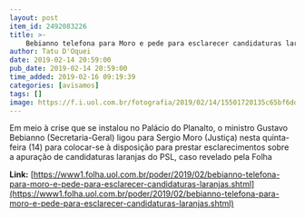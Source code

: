 ```yaml
---
layout: post
item_id: 2492083226
title: >-
    Bebianno telefona para Moro e pede para esclarecer candidaturas laranjas
author: Tatu D'Oquei
date: 2019-02-14 20:59:00
pub_date: 2019-02-14 20:59:00
time_added: 2019-02-16 09:19:39
categories: [avisamos]
tags: []
image: https://f.i.uol.com.br/fotografia/2019/02/14/15501720135c65bf6dd21ed_1550172013_3x2_rt.jpg
---
```


Em meio à crise que se instalou no Palácio do Planalto, o ministro Gustavo Bebianno (Secretaria-Geral) ligou para Sergio Moro (Justiça) nesta quinta-feira (14) para colocar-se à disposição para prestar esclarecimentos sobre a apuração de candidaturas laranjas do PSL, caso revelado pela Folha

**Link:** [https://www1.folha.uol.com.br/poder/2019/02/bebianno-telefona-para-moro-e-pede-para-esclarecer-candidaturas-laranjas.shtml](https://www1.folha.uol.com.br/poder/2019/02/bebianno-telefona-para-moro-e-pede-para-esclarecer-candidaturas-laranjas.shtml)

